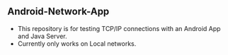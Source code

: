 ## Android-Network-App
* This repository is for testing TCP/IP connections with an Android App and Java Server.
* Currently only works on Local networks.
